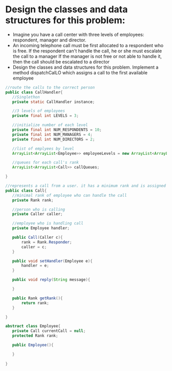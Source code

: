 # Design the classes and data structures for this problem:

*  Imagine you have a call center with three levels of employees: respondent, manager and director.
*  An incoming telephone call must be first allocated to a respondent who is free. 
If the respondent can't handle the call, he or she must escalate the call to a manager If the manager is not free or not able to handle it, then the call should be escalated to a director 
* Design the classes and data structures for this problem.
Implement a method dispatchCalLO which assigns a call to the first available employee


 ```java
//route the calls to the correct person
public class CallHandler{
	//Singlethon
	private static CallHandler instance;

	//3 levels of employees
	private final int LEVELS = 3;

	//initialize number of each level
	private final int NUM_RESPONDENTS = 10;
	private final int NUM_MANAGERS = 4; 
	private final int NUM_DIRECTORS = 2;

	//list of emplyees by level
	ArrayList<ArrayList<Employee>> employeeLevels = new ArrayList<ArrayList<Employee>>();

	//queues for each call's rank
	ArrayList<ArrayList<Call>> callQueues;

}

//represents a call from a user. it has a minimum rank and is assigned to the first emplyee who can handle it
public class Call{
	//minimal rank of employee who can handle the call
	private Rank rank;

	//person who is calling
	private Caller caller;

	//employee who is handling call
	private Employee handler;

	public Call(Caller c){
		rank = Rank.Responder;
		caller = c;
	}

	public void setHandler(Employee e){
		handler = e;
	}

	public void reply(String message){

	}

	public Rank getRank(){
		return rank;
	}

}

abstract class Employee{
	private Call currentCall = null;
	protected Rank rank;

	public Employee(){

	}
	
}
```
